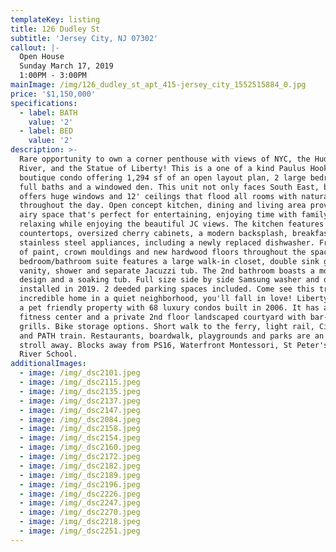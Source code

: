 ```yaml
---
templateKey: listing
title: 126 Dudley St
subtitle: 'Jersey City, NJ 07302'
callout: |-
  Open House
  Sunday March 17, 2019
  1:00PM - 3:00PM
mainImage: /img/126_dudley_st_apt_415-jersey_city_1552515884_0.jpg
price: '$1,150,000'
specifications:
  - label: BATH
    value: '2'
  - label: BED
    value: '2'
description: >-
  Rare opportunity to own a corner penthouse with views of NYC, the Hudson
  River, and the Statue of Liberty! This is a one of a kind Paulus Hook 4-story
  boutique condo offering 1,294 sf of an open layout plan, 2 large bedrooms, 2
  full baths and a windowed den. This unit not only faces South East, but also
  offers huge windows and 12' ceilings that flood all rooms with natural light
  throughout the day. Open concept kitchen, dining and living area provides an
  airy space that's perfect for entertaining, enjoying time with family, or
  relaxing while enjoying the beautiful JC views. The kitchen features granite
  countertops, oversized cherry cabinets, a modern backsplash, breakfast bar and
  stainless steel appliances, including a newly replaced dishwasher. Fresh coat
  of paint, crown mouldings and new hardwood floors throughout the space. Master
  bedroom/bathroom suite features a large walk-in closet, double sink granite
  vanity, shower and separate Jacuzzi tub. The 2nd bathroom boasts a modern
  design and a soaking tub. Full size side by side Samsung washer and dryer was
  installed in 2019. 2 deeded parking spaces included. Come see this truly
  incredible home in a quiet neighborhood, you'll fall in love! Liberty Views is
  a pet friendly property with 68 luxury condos built in 2006. It has an on-site
  fitness center and a private 2nd floor landscaped courtyard with bar-b-que
  grills. Bike storage options. Short walk to the ferry, light rail, Citibike
  and PATH train. Restaurants, boardwalk, playgrounds and parks are an easy
  stroll away. Blocks away from PS16, Waterfront Montessori, St Peter's Prep and
  River School.
additionalImages:
  - image: /img/_dsc2101.jpeg
  - image: /img/_dsc2115.jpeg
  - image: /img/_dsc2135.jpeg
  - image: /img/_dsc2137.jpeg
  - image: /img/_dsc2147.jpeg
  - image: /img/_dsc2084.jpeg
  - image: /img/_dsc2158.jpeg
  - image: /img/_dsc2154.jpeg
  - image: /img/_dsc2160.jpeg
  - image: /img/_dsc2172.jpeg
  - image: /img/_dsc2182.jpeg
  - image: /img/_dsc2189.jpeg
  - image: /img/_dsc2196.jpeg
  - image: /img/_dsc2226.jpeg
  - image: /img/_dsc2247.jpeg
  - image: /img/_dsc2270.jpeg
  - image: /img/_dsc2218.jpeg
  - image: /img/_dsc2251.jpeg
---
```


